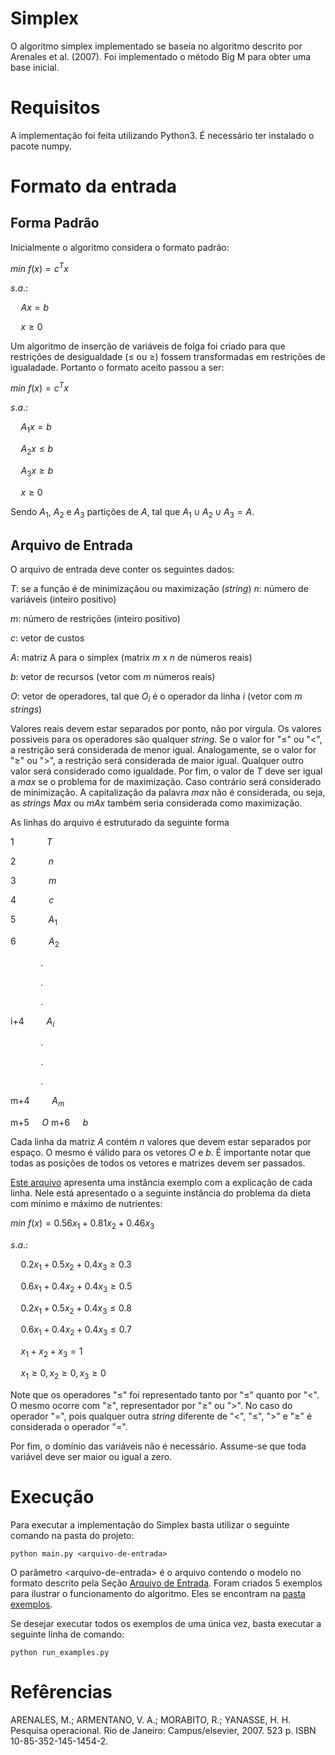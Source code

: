 # Simplex

O algoritmo simplex implementado se baseia no algoritmo descrito por Arenales et al. (2007). Foi implementado o método Big M para obter uma base inicial.

# Requisitos

A implementação foi feita utilizando Python3. É necessário ter instalado o pacote numpy.

# Formato da entrada

## Forma Padrão

Inicialmente o algoritmo considera o formato padrão:

$min \> f(x) = c^Tx$

$s.a.:$

$\quad Ax = b$

$\quad x \ge 0$

Um algoritmo de inserção de variáveis de folga foi criado para que restrições de desigualdade ($\le$ ou $\ge$) fossem transformadas em restrições de igualadade. Portanto o formato aceito passou a ser:

$min \> f(x) = c^Tx$

$s.a.:$

$\quad A_1x = b$

$\quad A_2x \le b$

$\quad A_3x \ge b$

$\quad x \ge 0$

Sendo $A_1$, $A_2$ e $A_3$ partições de $A$, tal que $A_1 \cup A_2 \cup A_3 = A$.


## Arquivo de Entrada

O arquivo de entrada deve conter os seguintes dados:

$T$: se a função é de minimizaçãou ou maximização (*string*)
$n$: número de variáveis (inteiro positivo)

$m$: número de restrições (inteiro positivo)

$c$: vetor de custos

$A$: matriz A para o simplex (matrix $m$ x $n$ de números reais)

$b$: vetor de recursos (vetor com $m$ números reais)

$O$: vetor de operadores, tal que $O_i$ é o operador da linha $i$ (vetor com $m$ *strings*)

Valores reais devem estar separados por ponto, não por vírgula. Os valores possiveis para os operadores são qualquer *string*. Se o valor for "$\le$" ou "$\lt$", a restrição será considerada de menor igual. Analogamente, se o valor for "$\ge$" ou "$\gt$", a restrição será considerada de maior igual. Qualquer outro valor será considerado como igualdade. Por fim, o valor de $T$ deve ser igual a $max$ se o problema for de maximização. Caso contrário será considerado de minimização. A capitalização da palavra $max$ não é considerada, ou seja, as *strings* $Max$ ou $mAx$ também seria considerada como maximização.

As linhas do arquivo é estruturado da seguinte forma

1 $\quad \qquad T$

2 $\quad \qquad n$

3 $\quad \qquad m$

4 $\quad \qquad c$

5 $\quad \qquad A_1$

6 $\quad \qquad A_2$

$\quad \qquad .$

$\quad \qquad .$

$\quad \qquad .$

i+4 $\qquad A_i$

$\quad \qquad .$

$\quad \qquad .$

$\quad \qquad .$

m+4 $\qquad A_m$

m+5 $\quad O$
m+6 $\quad b$

Cada linha da matriz $A$ contém $n$ valores que devem estar separados por espaço. O mesmo é válido para os vetores $O$ e $b$. É importante notar que todas as posições de todos os vetores e matrizes devem ser passados.

[Este arquivo](arquivo_exemplo.txt) apresenta uma instância exemplo com a explicação de cada linha. Nele está apresentado o a seguinte instância do problema da dieta com mínimo e máximo de nutrientes:

$min$ $f(x) = 0.56x_1 + 0.81x_2 + 0.46x_3$

$s.a.:$

$\quad 0.2x_1 + 0.5x_2 + 0.4x_3 \ge 0.3$

$\quad 0.6x_1 + 0.4x_2 + 0.4x_3 \ge 0.5$

$\quad 0.2x_1 + 0.5x_2 + 0.4x_3 \le 0.8$

$\quad 0.6x_1 + 0.4x_2 + 0.4x_3 \le 0.7$

$\quad x_1 + x_2 + x_3 = 1$

$\quad x_1 \ge 0, x_2 \ge 0, x_3 \ge 0$

Note que os operadores "$\le$" foi representado tanto por "$\le$" quanto por "$\lt$". O mesmo ocorre com "$\ge$", representador por "$\ge$" ou "$\gt$". No caso do operador "$=$", pois qualquer outra *string* diferente de "$\lt$", "$\le$", "$\gt$" e "$\ge$" é considerada o operador "$=$".

Por fim, o domínio das variáveis não é necessário. Assume-se que toda variável deve ser maior ou igual a zero.

# Execução

Para executar a implementação do Simplex basta utilizar o seguinte comando na pasta do projeto:

```
python main.py <arquivo-de-entrada>
```

O parâmetro \<arquivo-de-entrada\> é o arquivo contendo o modelo no formato descrito pela Seção [Arquivo de Entrada](#arquivo-de-entrada). Foram criados 5 exemplos para ilustrar o funcionamento do algoritmo. Eles se encontram na [pasta exemplos](exemplos).

Se desejar executar todos os exemplos de uma única vez, basta executar a seguinte linha de comando:

```
python run_examples.py
```


# Refêrencias

ARENALES, M.; ARMENTANO, V. A.; MORABITO, R.; YANASSE, H. H. Pesquisa operacional. Rio de Janeiro: Campus/elsevier, 2007. 523 p. ISBN 10-85-352-145-1454-2.